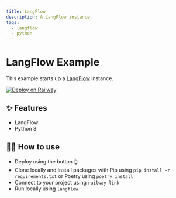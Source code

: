 ```yaml
---
title: LangFlow
description: A LangFlow instance.
tags:
  - langflow
  - python
---
```


# LangFlow Example

This example starts up a [LangFlow](https://github.com/logspace-ai/langflow.git) instance.


[![Deploy on Railway](https://railway.app/button.svg)](https://railway.app/template/Emy2sU?referralCode=MnPSdg)
## ✨ Features

- LangFlow
- Python 3

## 💁‍♀️ How to use

- Deploy using the button 👆
- Clone locally and install packages with Pip using `pip install -r requirements.txt` or Poetry using `poetry install`
- Connect to your project using `railway link`
- Run locally using `langflow`
